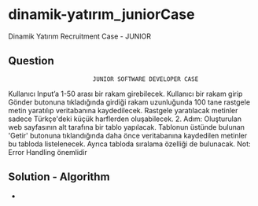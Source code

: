 # dinamik-yatırım_juniorCase

Dinamik Yatırım Recruitment Case - JUNIOR

## Question

                            JUNIOR SOFTWARE DEVELOPER CASE

<!-- 1 Adım: Adaydan bir web sayfası yapması istenmektedir. Sayfanın üst tarafında bir Input bir tane de
'Gönder' butonu olacak. -->
Kullanıcı Input’a 1-50 arası bir rakam girebilecek. Kullanıcı bir rakam girip Gönder butonuna
tıkladığında girdiği rakam uzunluğunda 100 tane rastgele metin yaratılıp veritabanına kaydedilecek.
Rastgele yaratılacak metinler sadece Türkçe'deki küçük harflerden oluşabilecek.
2. Adım: Oluşturulan web sayfasının alt tarafına bir tablo yapılacak. Tablonun üstünde bulunan 'Getir'
butonuna tıklandığında daha önce veritabanına kaydedilen metinler bu tabloda listelenecek. Ayrıca
tabloda sıralama özelliği de bulunacak.
Not: Error Handling önemlidir


## Solution - Algorithm

- 
